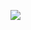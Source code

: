 [<img src="https://api2.sololearn.com/v2/certificates/CT-VTKXE5EP/image/jpg">](https://www.sololearn.com/certificates/CT-VTKXE5EP)
